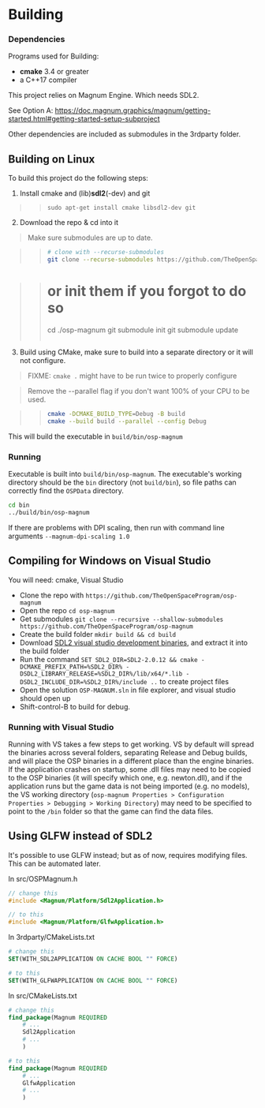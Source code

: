 # Building  
    
### Dependencies

Programs used for Building:

* **cmake** 3.4 or greater
* a C++17 compiler 

This project relies on Magnum Engine. Which needs SDL2.

See Option A: https://doc.magnum.graphics/magnum/getting-started.html#getting-started-setup-subproject

Other dependencies are included as submodules in the 3rdparty folder.


## Building on Linux
To build this project do the following steps:
1. Install cmake and (lib)**sdl2**(-dev) and git
> > `sudo apt-get install cmake libsdl2-dev git`
 
2. Download the repo & cd into it

>Make sure submodules are up to date.

>>```bash
>># clone with --recurse-submodules
>>git clone --recurse-submodules https://github.com/TheOpenSpaceProgram/osp-magnum.git```

>># or init them if you forgot to do so
>>cd ./osp-magnum
>>git submodule init
>>git submodule update
>>```

3. Build using CMake, make sure to build into a separate directory or it will not configure.

>FIXME: `cmake .` might have to be run twice to properly configure

>Remove the --parallel flag if you don't want 100% of your CPU to be used.

>>```bash
>>cmake -DCMAKE_BUILD_TYPE=Debug -B build
>>cmake --build build --parallel --config Debug
>>```

This will build the executable in `build/bin/osp-magnum`

### Running

Executable is built into `build/bin/osp-magnum`. The executable's working directory should be the `bin` directory (not `build/bin`), so file paths can correctly find the `OSPData` directory.

```bash
cd bin
../build/bin/osp-magnum
```

If there are problems with DPI scaling, then run with command line arguments `--magnum-dpi-scaling 1.0`
    
  
## Compiling for Windows on Visual Studio
You will need: cmake, Visual Studio  

* Clone the repo with `https://github.com/TheOpenSpaceProgram/osp-magnum`
* Open the repo `cd osp-magnum`
* Get submodules `git clone --recursive --shallow-submodules https://github.com/TheOpenSpaceProgram/osp-magnum`
* Create the build folder `mkdir build && cd build`
* Download [SDL2 visual studio development binaries](https://www.libsdl.org/release/SDL2-devel-2.0.12-VC.zip), and extract it into the build folder
* Run the command `SET SDL2_DIR=SDL2-2.0.12 && cmake -DCMAKE_PREFIX_PATH=%SDL2_DIR% -DSDL2_LIBRARY_RELEASE=%SDL2_DIR%/lib/x64/*.lib -DSDL2_INCLUDE_DIR=%SDL2_DIR%/include ..` to create project files
* Open the solution `OSP-MAGNUM.sln` in file explorer, and visual studio should open up
* Shift-control-B to build for debug.
  
### Running with Visual Studio

Running with VS takes a few steps to get working. VS by default will spread the binaries across several folders, separating Release and Debug builds, and will place the OSP binaries in a different place than the engine binaries. If the application crashes on startup, some .dll files may need to be copied to the OSP binaries (it will specify which one, e.g. newton.dll), and if the application runs but the game data is not being imported (e.g. no models), the VS working directory (`osp-magnum Properties > Configuration Properties > Debugging > Working Directory`) may need to be specified to point to the `/bin` folder so that the game can find the data files.
    

## Using GLFW instead of SDL2

It's possible to use GLFW instead; but as of now, requires modifying files.
This can be automated later.

In src/OSPMagnum.h

```cpp
// change this
#include <Magnum/Platform/Sdl2Application.h>

// to this
#include <Magnum/Platform/GlfwApplication.h>
```

In 3rdparty/CMakeLists.txt

```cmake
# change this
SET(WITH_SDL2APPLICATION ON CACHE BOOL "" FORCE)

# to this
SET(WITH_GLFWAPPLICATION ON CACHE BOOL "" FORCE)
```

In src/CMakeLists.txt

```cmake
# change this
find_package(Magnum REQUIRED
    # ...
    Sdl2Application
    # ...
    )

# to this
find_package(Magnum REQUIRED
    # ...
    GlfwApplication
    # ...
    )
```
